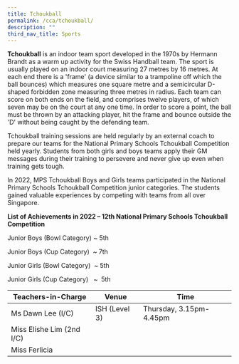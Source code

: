 ```yaml
---
title: Tchoukball
permalink: /cca/tchoukball/
description: ""
third_nav_title: Sports
---
```


**Tchoukball** is an indoor team sport developed in the 1970s by Hermann Brandt as a warm up activity for the Swiss Handball team. The sport is usually played on an indoor court measuring 27 metres by 16 metres. At each end there is a 'frame' (a device similar to a trampoline off which the ball bounces) which measures one square metre and a semicircular D-shaped forbidden zone measuring three metres in radius. Each team can score on both ends on the field, and comprises twelve players, of which seven may be on the court at any one time. In order to score a point, the ball must be thrown by an attacking player, hit the frame and bounce outside the 'D' without being caught by the defending team.

Tchoukball training sessions are held regularly by an external coach to prepare our teams for the National Primary Schools Tchoukball Competition held yearly. Students from both girls and boys teams apply their GM messages during their training to persevere and never give up even when training gets tough.

In 2022, MPS Tchoukball Boys and Girls teams participated in the National Primary Schools Tchoukball Competition junior categories. The students gained valuable experiences by competing with teams from all over Singapore.

**List of Achievements in 2022 – 12th National Primary Schools Tchoukball Competition**

Junior Boys (Bowl Category) ~ 5th

Junior Boys (Cup Category)  ~ 7th

Junior Girls (Bowl Category)  ~ 5th

Junior Girls (Cup Category)   ~  5th

| Teachers-in-Charge | Venue | Time |
| -------- | -------- | -------- |
| Ms Dawn Lee (I/C)    | ISH (Level 3)    | Thursday, 3.15pm-4.45pm    |
| Miss Elishe Lim (2nd I/C)     |      |      |
| Miss Ferlicia     |     |      |